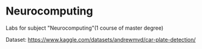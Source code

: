 # Neurocomputing
Labs for subject "Neurocomputing"(1 course of master degree)

Dataset: https://www.kaggle.com/datasets/andrewmvd/car-plate-detection/